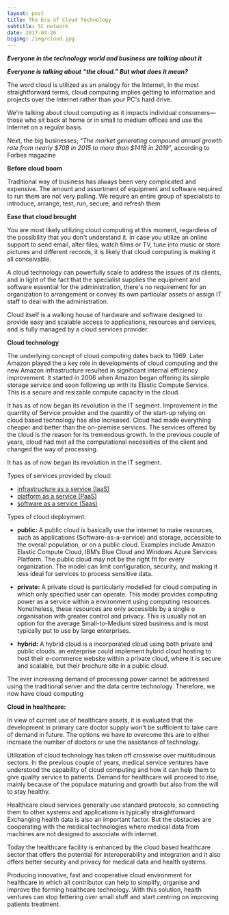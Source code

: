 ```yaml
---
layout: post
title: The Era of Cloud Technology 
subtitle: 5C network
date: 2017-04-26
bigimg: /img/cloud.jpg
---
```

 
**_Everyone in the technology world and business are talking about it_**
 
 **_Everyone is talking about “the cloud.” But what does it mean?_**

The word cloud is utilized as an analogy for the Internet, In the most straightforward terms, cloud computing implies getting to information and projects over the Internet rather than your PC's hard drive. 

We're talking about cloud computing as it impacts individual consumers—those who sit back at home or in small to medium offices and use the Internet on a regular basis.

Next, the big businesses; “_The market generating compound annual growth rate from nearly $70B in 2015 to more than $141B in 2019_”, according to Forbes magazine  

**Before cloud boom**

Traditional way of business has always been very complicated and expensive. The amount and assortment of equipment and software required to run them are not very palling. We require an entire group of specialists to introduce, arrange, test, run, secure, and refresh them  

**Ease that cloud brought**

You are most likely utilizing cloud computing at this moment, regardless of the possibility that you don't understand it. In case you utilize an online support to send email, alter files, watch films or TV, tune into music or store pictures and different records, it is likely that cloud computing is making it all conceivable.

 A cloud technology can powerfully scale to address the issues of its clients, and in light of the fact that the specialist supplies the equipment and software essential for the administration, there's no requirement for an organization to arrangement or convey its own particular assets or assign IT staff to deal with the administration.
 
Cloud itself is a walking house of hardware and software designed to provide easy and scalable access to applications, resources and services, and is fully managed by a cloud services provider. 
  
**Cloud technology**

The underlying concept of cloud computing dates back to 1969. Later Amazon played the a key role in developments of cloud computing and the new Amazon infrastructure resulted in significant internal efficiency improvement. It started in 2006 when Amazon began offering its simple storage service and soon following up with its Elastic Compute Service. This is a secure and resizable compute capacity in the cloud. 

It has as of now began its revolution in the IT segment. Improvement in the quantity of Service provider and the quantity of the start-up relying on cloud based technology has also increased. Cloud had made everything cheaper and better than the on-premise services. The services offered by the cloud is the reason for its tremendous growth. In the previous couple of years, cloud had met all the computational necessities of the client and changed the way of processing. 

It has as of now began its revolution in the IT segment.
 
Types of services provided by cloud:
* [infrastructure as a service (IaaS)](https://technet.microsoft.com/en-us/library/hh509051.aspx)
* [platform as a service (PaaS)](https://azure.microsoft.com/en-in/overview/what-is-paas/)
* [software as a service (Saas)](https://msdn.microsoft.com/en-us/library/aa905332.aspx)  

Types of cloud deployment: 
*	**public:** A public cloud is basically use the internet to make resources, such as applications (Software-as-a-service) and storage, accessible to the overall population, or on a public cloud.  Examples include Amazon Elastic Compute Cloud, IBM’s Blue Cloud and Windows Azure Services Platform. The public cloud may not be the right fit for every organization. The model can limit configuration, security, and making it less ideal for services to process sensitive data.

*	**private:** A private cloud is particularly modelled for cloud computing in which only specified user can operate. This model provides computing power as a service within a environment using computing resources.  Nonetheless, these resources are only accessible by a single o organisation with greater control and privacy. This is usually not an option for the average Small-to-Medium sized business and is most typically put to use by large enterprises. 

*	**hybrid:** A hybrid cloud is a incorporated cloud using both private and public clouds. an enterprise could implement hybrid cloud hosting to host their e-commerce website within a private cloud, where it is secure and scalable, but their brochure site in a public cloud.

The ever increasing demand of processing power cannot be addressed using the traditional server and the data centre technology. Therefore, we now have cloud computing 

**Cloud in healthcare:**

In view of current use of healthcare assets, it is evaluated that the development in primary care doctor supply won't be sufficient to take care of demand in future. The options we have to overcome this are to either increase the number of doctors or use the assistance of technology.

Utilization of cloud technology has taken off crosswise over multitudinous sectors. In the previous couple of years, medical service ventures have understood the capability of cloud computing and how it can help them to give quality service to patients. Demand for healthcare will proceed to rise, mainly because of the populace maturing and growth but also from the will to stay healthy. 

Healthcare cloud services generally use standard protocols, so connecting them to other systems and applications is typically straightforward. Exchanging health data is also an important factor. But the obstacles are cooperating with the medical technologies where medical data from machines are not designed to associate with internet.

Today the healthcare facility is enhanced by the cloud based healthcare sector that offers the potential for interoperability and integration and it also offers better security and privacy for medical data and health systems.
 
 
Producing innovative, fast and cooperative cloud environment for healthcare in which all contributor can help to simplify, organise and improve the forming healthcare technology. With this solution, health ventures can stop fettering over small stuff and start centring on improving patients treatment.
